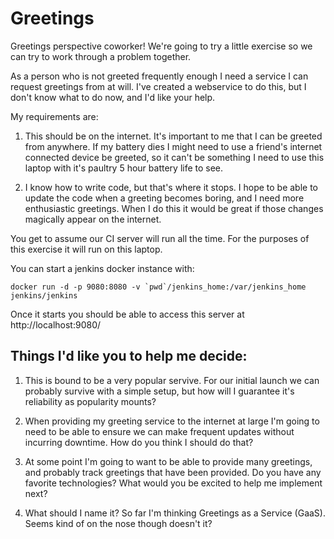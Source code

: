 # Greetings

Greetings perspective coworker! We're going to try a little exercise so we can try to work through a problem together.

As a person who is not greeted frequently enough I need a service I can request greetings from at will. I've created a webservice to do this, but I don't know what to do now, and I'd like your help. 

My requirements are: 

1. This should be on the internet. It's important to me that I can be greeted from anywhere. If my battery dies I might need to use a friend's internet connected device be greeted, so it can't be something I need to use this laptop with it's paultry 5 hour battery life to see.

2. I know how to write code, but that's where it stops. I hope to be able to update the code when a greeting becomes boring, and I need more enthusiastic greetings. When I do this it would be great if those changes magically appear on the internet.

You get to assume our CI server will run all the time. For the purposes of this exercise it will run on this laptop. 

You can start a jenkins docker instance with:

```
docker run -d -p 9080:8080 -v `pwd`/jenkins_home:/var/jenkins_home  jenkins/jenkins
```

Once it starts you should be able to access this server at http://localhost:9080/

## Things I'd like you to help me decide:

1. This is bound to be a very popular servive. For our initial launch we can probably survive with a simple setup, but how will I guarantee it's reliability as popularity mounts? 

2. When providing my greeting service to the internet at large I'm going to need to be able to ensure we can make frequent updates without incurring downtime. How do you think I should do that?

3. At some point I'm going to want to be able to provide many greetings, and probably track greetings that have been provided. Do you have any favorite technologies? What would you be excited to help me implement next?

3. What should I name it? So far I'm thinking Greetings as a Service (GaaS). Seems kind of on the nose though doesn't it?